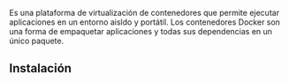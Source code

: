 Es una plataforma de virtualización de contenedores que permite ejecutar aplicaciones en un entorno aisldo y portátil.
Los contenedores Docker son una forma de empaquetar aplicaciones y todas sus dependencias en un único paquete.

## Instalación

